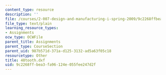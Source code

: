 ```yaml
---
content_type: resource
description: ''
file: /courses/2-007-design-and-manufacturing-i-spring-2009/9c2268ffbea3fa96124e055fee247d2f_48tooth.dxf
file_type: text/plain
learning_resource_types:
- Assignments
ocw_type: OCWFile
parent_title: Assignments
parent_type: CourseSection
parent_uid: 987b571d-371a-d125-3132-ad5a63f05c18
resourcetype: Other
title: 48tooth.dxf
uid: 9c2268ff-bea3-fa96-124e-055fee247d2f
---
```

